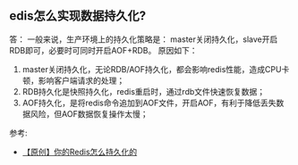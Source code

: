 ## edis怎么实现数据持久化?
答： 一般来说，生产环境上的持久化策略是：
master关闭持久化，slave开启RDB即可，必要时可同时开启AOF+RDB。
原因如下：
1. master关闭持久化，无论RDB/AOF持久化，都会影响redis性能，造成CPU卡顿，影响客户端请求的处理；
2. RDB持久化是快照持久化，redis重启时，通过rdb文件快速恢复数据；
3. AOF持久化，是将redis命令追加到AOF文件，开启AOF，有利于降低丢失数据风险，但AOF数据恢复操作太慢；

参考:
- [【原创】你的Redis怎么持久化的](https://www.cnblogs.com/rjzheng/p/10990713.html)
